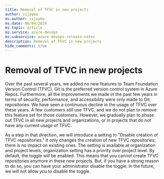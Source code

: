 ```yaml
---
title: Removal of TFVC in new projects
author: vijayma
ms.author: vijayma
ms.date: 06/04/2024
ms.topic: article
ms.service: azure-devops
ms.subservice: azure-devops-release-notes
description: Removal of TFVC in new projects
hide_comments: true 
---
```


# Removal of TFVC in new projects

Over the past several years, we added no new features to Team Foundation Version Control (TFVC). Git is the preferred version control system in Azure Repos. Furthermore, all the improvements we made in the past few years in terms of security, performance, and accessibility were only made to Git repositories. We have seen a continuous decline in the usage of TFVC over these years. A few customers still use TFVC, and we do not plan to remove this feature set for those customers. However, we gradually plan to phase out TFVC in all new projects and organizations, or in projects that do not have any current usage of TFVC.

As a step in that direction, we will introduce a setting to "Disable creation of TFVC repositories." It only changes the creation of new TFVC repositories; there is no impact on existing ones. The setting is available at organization and project levels, organization setting has a priority over project level. By default, the toggle will be enabled. This means that you cannot create TFVC repositories anymore in these new projects. But, if you have a strong reason to do so, you can have your administrator disable the toggle. In the future, we will not allow you to disable the toggle.